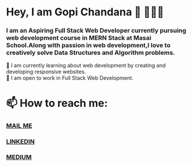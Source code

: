# Hey, I am Gopi Chandana 👋 👩🏻‍💻

### I am an Aspiring Full Stack Web Developer currently pursuing  web development course in MERN Stack at Masai School.Along with passion in web development,I love to creatively solve Data Structures and Algorithm problems. 

🌱 I am currently learning about web development by creating and developing responsive websites.<br>
👯 I am open to work in Full Stack Web Development.

# 📫 How to reach me: 

 ###  [MAIL ME](mailto:gopichandanasiri@gmail.com)
 ###  [LINKEDIN](www.linkedin.com/in/gopichandana)
 ###  [MEDIUM](https://gopichandana.medium.com/)
 



